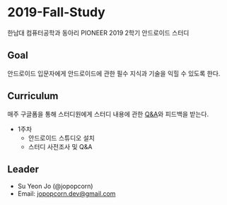 # 2019-Fall-Study
한남대 컴퓨터공학과 동아리 PIONEER 2019 2학기 안드로이드 스터디

## Goal
안드로이드 입문자에게 안드로이드에 관한 필수 지식과 기술을 익힐 수 있도록 한다.

## Curriculum
매주 구글폼을 통해 스터디원에게 스터디 내용에 관한 [Q&A]()와 피드백을 받는다.

* 1주차
  * 안드로이드 스튜디오 설치
  * 스터디 사전조사 및 Q&A

## Leader
* Su Yeon Jo (@jopopcorn)
* Email: jopopcorn.dev@gmail.com
